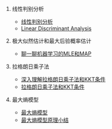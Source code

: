 1. 线性判别分析
    - [线性判别分析](http://www.cnblogs.com/jerrylead/archive/2011/04/21/2024384.html)
    - [Linear Discriminant Analysis](http://sebastianraschka.com/Articles/2014_python_lda.html)

2. 极大似然估计和最大后验概率估计
    - [聊一聊机器学习的MLE和MAP](https://zhuanlan.zhihu.com/p/32480810)
3. 拉格朗日乘子法
    - [深入理解拉格朗日乘子法和KKT条件](http://www.cnblogs.com/mo-wang/p/4775548.html)
    - [拉格朗日乘子法和KKT条件](http://www.cnblogs.com/zhangchaoyang/articles/2726873.html)
4. 最大熵模型
    - [最大熵模型](https://transwarpio.github.io/teaching_ml/2017/08/15/%E6%9C%80%E5%A4%A7%E7%86%B5%E6%A8%A1%E5%9E%8B/)
    - [最大熵模型原理小结](http://www.cnblogs.com/pinard/p/6093948.html)

